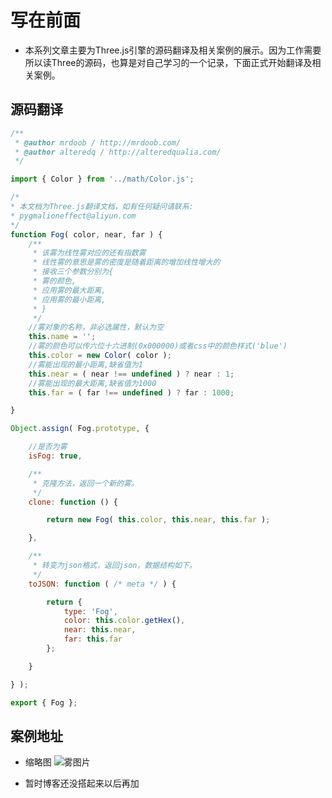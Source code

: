 ﻿# 写在前面
- 本系列文章主要为Three.js引擎的源码翻译及相关案例的展示。因为工作需要所以读Three的源码，也算是对自己学习的一个记录，下面正式开始翻译及相关案例。

## 源码翻译
```javascript
/**
 * @author mrdoob / http://mrdoob.com/
 * @author alteredq / http://alteredqualia.com/
 */

import { Color } from '../math/Color.js';

/*
* 本文档为Three.js翻译文档，如有任何疑问请联系:
* pygmalioneffect@aliyun.com
*/
function Fog( color, near, far ) {   
	/**
	 * 该雾为线性雾对应的还有指数雾
	 * 线性雾的意思是雾的密度是随着距离的增加线性增大的
	 * 接收三个参数分别为{
	 * 雾的颜色,
	 * 应用雾的最大距离,
	 * 应用雾的最小距离,
	 * }
	 */
	//雾对象的名称，非必选属性，默认为空
	this.name = '';
	//雾的颜色可以传六位十六进制(0x000000)或者css中的颜色样式('blue')
	this.color = new Color( color );
	//雾能出现的最小距离,缺省值为1
	this.near = ( near !== undefined ) ? near : 1;
	//雾能出现的最大距离,缺省值为1000
	this.far = ( far !== undefined ) ? far : 1000;

}

Object.assign( Fog.prototype, {

	//是否为雾
	isFog: true,

	/**
	 * 克隆方法，返回一个新的雾。
	 */
	clone: function () {

		return new Fog( this.color, this.near, this.far );

	},

	/**
	 * 转变为json格式，返回json，数据结构如下。
	 */
	toJSON: function ( /* meta */ ) {

		return {
			type: 'Fog',
			color: this.color.getHex(),
			near: this.near,
			far: this.far
		};

	}

} );

export { Fog };
```
## 案例地址
- 缩略图  ![雾图片](https://img-blog.csdnimg.cn/20190411233735464.png?x-oss-process=image/watermark,type_ZmFuZ3poZW5naGVpdGk,shadow_10,text_aHR0cHM6Ly9ibG9nLmNzZG4ubmV0L3FxXzM0MjA1OTMy,size_16,color_FFFFFF,t_70)

- 暂时博客还没搭起来以后再加
